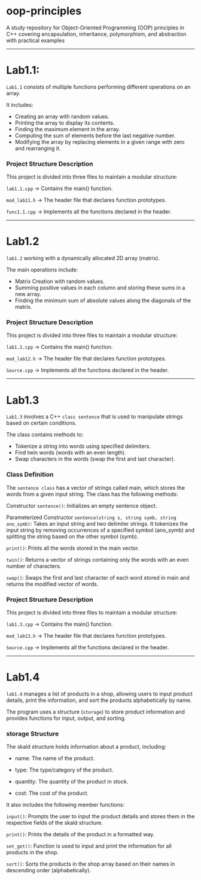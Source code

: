 # oop-principles
A study repository for Object-Oriented Programming (OOP) principles in C++ covering encapsulation, inheritance, polymorphism, and abstraction with practical examples
____
# Lab1.1:
`Lab1.1` consists of multiple functions performing different operations on an array. 

It includes:

- Creating an array with random values.
- Printing the array to display its contents.
- Finding the maximum element in the array.
- Computing the sum of elements before the last negative number.
- Modifying the array by replacing elements in a given range with zero and rearranging it.

<h3>Project Structure Description</h3>

This project is divided into three files to maintain a modular structure:

`lab1.1.cpp` → Contains the main() function.

`mod_lab11.h` → The header file that declares function prototypes.

`func1.1.cpp` → Implements all the functions declared in the header.
_____
# Lab1.2

`lab1.2` working with a dynamically allocated 2D array (matrix). 

The main operations include:

- Matrix Creation with random values.
- Summing positive values in each column and storing these sums in a new array.
- Finding the minimum sum of absolute values along the diagonals of the matrix.

<h3>Project Structure Description</h3>

This project is divided into three files to maintain a modular structure:

`lab1.2.cpp` → Contains the main() function.

`mod_lab12.h` → The header file that declares function prototypes.

`Source.cpp` → Implements all the functions declared in the header.
______
# Lab1.3

`Lab1.3` involves a C++ `class sentence` that is used to manipulate strings based on certain conditions. 

The class contains methods to:

- Tokenize a string into words using specified delimiters.
- Find twin words (words with an even length).
- Swap characters in the words (swap the first and last character).

<h3>Class Definition</h3>

The `sentence class` has a vector of strings called main, which stores the words from a given input string. The class has the following methods:

Constructor `sentence()`: Initializes an empty sentence object.

Parameterized Constructor `sentence(string s, string symb, string ano_symb)`: Takes an input string and two delimiter strings. It tokenizes the input string by removing occurrences of a specified symbol (ano_symb) and splitting the string based on the other symbol (symb).

`print()`: Prints all the words stored in the main vector.

`twin()`: Returns a vector of strings containing only the words with an even number of characters.

`swap()`: Swaps the first and last character of each word stored in main and returns the modified vector of words.

<h3>Project Structure Description</h3>

This project is divided into three files to maintain a modular structure:

`lab1.3.cpp` → Contains the main() function.

`mod_lab13.h` → The header file that declares function prototypes.

`Source.cpp` → Implements all the functions declared in the header.
______
# Lab1.4

`lab1.4` manages a list of products in a shop, allowing users to input product details, print the information, and sort the products alphabetically by name. 

The program uses a structure (`storage`) to store product information and provides functions for input, output, and sorting.

<h3>storage Structure</h3>

The skald structure holds information about a product, including:

- name: The name of the product.

- type: The type/category of the product.

- quantity: The quantity of the product in stock.

- cost: The cost of the product.

It also includes the following member functions:

`input()`: Prompts the user to input the product details and stores them in the respective fields of the skald structure.

`print()`: Prints the details of the product in a formatted way.

`set_get()`: Function is used to input and print the information for all products in the shop.

`sort()`: Sorts the products in the shop array based on their names in descending order (alphabetically).
